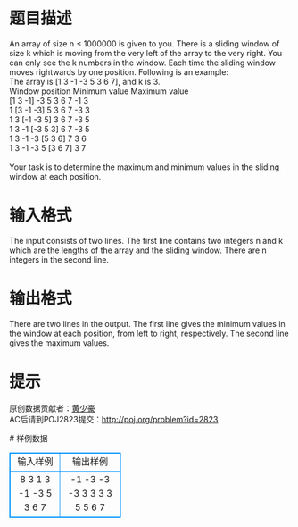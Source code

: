 # 

 
 # 题目描述 
<p>
An array of size n ≤ 1000000 is given to you. There is a sliding window of size k which is moving from the very left of the array to the very right. You can only see the k numbers in the window. Each time the sliding window moves rightwards by one position. Following is an example:<br>The array is [1 3 -1 -3 5 3 6 7], and k is 3.<br>Window position	Minimum value	Maximum value<br>[1  3  -1] -3  5  3  6  7 	-1	3<br> 1 [3  -1  -3] 5  3  6  7 	-3	3<br> 1  3 [-1  -3  5] 3  6  7 	-3	5<br> 1  3  -1 [-3  5  3] 6  7 	-3	5<br> 1  3  -1  -3 [5  3  6] 7 	3	6<br> 1  3  -1  -3  5 [3  6  7]	3	7<br><br>Your task is to determine the maximum and minimum values in the sliding window at each position. </p> 

 
 # 输入格式 
<p>
The input consists of two lines. The first line contains two integers n and k which are the lengths of the array and the sliding window. There are n integers in the second line. </p> 

 
 # 输出格式 
<p>
There are two lines in the output. The first line gives the minimum values in the window at each position, from left to right, respectively. The second line gives the maximum values. </p> 

 
 # 提示 
<p>
原创数据贡献者：<a href="http://10.153.3.180/JudgeOnline/userstatus?user_id=2010HSH">黄少豪</a><br>AC后请到POJ2823提交：<a href="http://poj.org/problem?id=2823">http://poj.org/problem?id=2823</a></p> 
# 样例数据
<style>
        table,table tr th, table tr td { border:1px solid #0094ff; }
        table { width: 200px; min-height: 25px; line-height: 25px; text-align: center; border-collapse: collapse;}   
    </style>
<table>
	<tr>
		<td>输入样例</td>
		<td>输出样例</td>
	</tr>
<tr><td>8 3
1 3 -1 -3 5 3 6 7</td><td>-1 -3 -3 -3 3 3
3 3 5 5 6 7</td></tr></table>
